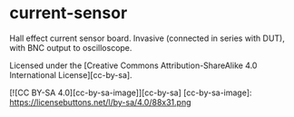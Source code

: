 # current-sensor
Hall effect current sensor board. Invasive (connected in series with DUT), with BNC output to oscilloscope.

Licensed under the [Creative Commons Attribution-ShareAlike 4.0 International License][cc-by-sa].

[![CC BY-SA 4.0][cc-by-sa-image]][cc-by-sa]
[cc-by-sa-image]: https://licensebuttons.net/l/by-sa/4.0/88x31.png
